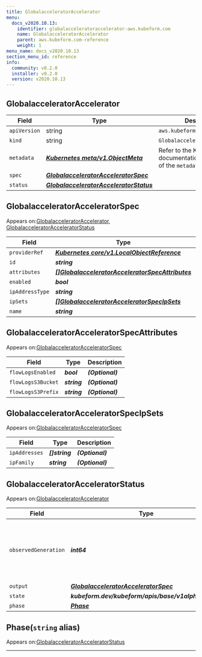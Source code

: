 ```yaml
---
title: GlobalacceleratorAccelerator
menu:
  docs_v2020.10.13:
    identifier: globalacceleratoraccelerator-aws.kubeform.com
    name: GlobalacceleratorAccelerator
    parent: aws.kubeform.com-reference
    weight: 1
menu_name: docs_v2020.10.13
section_menu_id: reference
info:
  community: v0.2.0
  installer: v0.2.0
  version: v2020.10.13
---
```


## GlobalacceleratorAccelerator
| Field | Type | Description |
| ------ | ----- | ----------- |
| `apiVersion` | string | `aws.kubeform.com/v1alpha1` |
|    `kind` | string | `GlobalacceleratorAccelerator` |
| `metadata` | ***[Kubernetes meta/v1.ObjectMeta](https://kubernetes.io/docs/reference/generated/kubernetes-api/v1.13/#objectmeta-v1-meta)***|Refer to the Kubernetes API documentation for the fields of the `metadata` field.|
| `spec` | ***[GlobalacceleratorAcceleratorSpec](#globalacceleratoracceleratorspec)***||
| `status` | ***[GlobalacceleratorAcceleratorStatus](#globalacceleratoracceleratorstatus)***||
## GlobalacceleratorAcceleratorSpec

Appears on:[GlobalacceleratorAccelerator](#globalacceleratoraccelerator), [GlobalacceleratorAcceleratorStatus](#globalacceleratoracceleratorstatus)

| Field | Type | Description |
| ------ | ----- | ----------- |
| `providerRef` | ***[Kubernetes core/v1.LocalObjectReference](https://kubernetes.io/docs/reference/generated/kubernetes-api/v1.13/#localobjectreference-v1-core)***||
| `id` | ***string***||
| `attributes` | ***[[]GlobalacceleratorAcceleratorSpecAttributes](#globalacceleratoracceleratorspecattributes)***| ***(Optional)*** |
| `enabled` | ***bool***| ***(Optional)*** |
| `ipAddressType` | ***string***| ***(Optional)*** |
| `ipSets` | ***[[]GlobalacceleratorAcceleratorSpecIpSets](#globalacceleratoracceleratorspecipsets)***| ***(Optional)*** |
| `name` | ***string***||
## GlobalacceleratorAcceleratorSpecAttributes

Appears on:[GlobalacceleratorAcceleratorSpec](#globalacceleratoracceleratorspec)

| Field | Type | Description |
| ------ | ----- | ----------- |
| `flowLogsEnabled` | ***bool***| ***(Optional)*** |
| `flowLogsS3Bucket` | ***string***| ***(Optional)*** |
| `flowLogsS3Prefix` | ***string***| ***(Optional)*** |
## GlobalacceleratorAcceleratorSpecIpSets

Appears on:[GlobalacceleratorAcceleratorSpec](#globalacceleratoracceleratorspec)

| Field | Type | Description |
| ------ | ----- | ----------- |
| `ipAddresses` | ***[]string***| ***(Optional)*** |
| `ipFamily` | ***string***| ***(Optional)*** |
## GlobalacceleratorAcceleratorStatus

Appears on:[GlobalacceleratorAccelerator](#globalacceleratoraccelerator)

| Field | Type | Description |
| ------ | ----- | ----------- |
| `observedGeneration` | ***int64***| ***(Optional)*** Resource generation, which is updated on mutation by the API Server.|
| `output` | ***[GlobalacceleratorAcceleratorSpec](#globalacceleratoracceleratorspec)***| ***(Optional)*** |
| `state` | ***kubeform.dev/kubeform/apis/base/v1alpha1.State***| ***(Optional)*** |
| `phase` | ***[Phase](#phase)***| ***(Optional)*** |
## Phase(`string` alias)

Appears on:[GlobalacceleratorAcceleratorStatus](#globalacceleratoracceleratorstatus)

---
